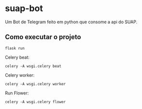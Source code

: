 # suap-bot


Um Bot de Telegram feito em python que consome a api do SUAP.


## Como executar o projeto

```
flask run
```

Celery beat:

```
celery -A wsgi.celery beat
```

Celery worker:

```
celery -A wsgi.celery worker
```

Run Flower:

```
celery -A wsgi.celery flower
```
